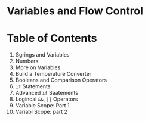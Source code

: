 # Variables and Flow Control

# Table of Contents

1. Sgrings and Variables
2. Numbers
3. More on Variables
4. Build a Temperature Converter
5. Booleans and Comparison Operators
6. `if` Statements
7. Advanced `if` Saatements
8. Logincal `&&`, `||` Operators
9. Variable Scope: Part 1
10. Variabl Scope: part 2
